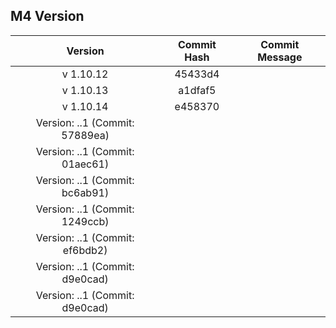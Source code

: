 ## M4 Version

|  Version  | Commit Hash | Commit Message |
| :-------: | :---------: | :------------: |
| v 1.10.12 |   45433d4   |
| v 1.10.13 | a1dfaf5 |
| v 1.10.14 | e458370 |
| Version: ..1 (Commit: 57889ea) |
| Version: ..1 (Commit: 01aec61) |
| Version: ..1 (Commit: bc6ab91) |
| Version: ..1 (Commit: 1249ccb) |
| Version: ..1 (Commit: ef6bdb2) |
| Version: ..1 (Commit: d9e0cad) |
| Version: ..1 (Commit: d9e0cad) |
